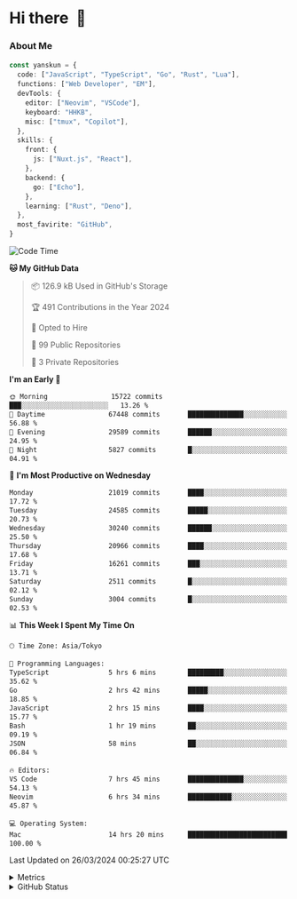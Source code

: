 # Hi there&nbsp; :wave:

### About Me

```ts
const yanskun = {
  code: ["JavaScript", "TypeScript", "Go", "Rust", "Lua"],
  functions: ["Web Developer", "EM"],
  devTools: {
    editor: ["Neovim", "VSCode"],
    keyboard: "HHKB",
    misc: ["tmux", "Copilot"],
  },
  skills: {
    front: {
      js: ["Nuxt.js", "React"],
    },
    backend: {
      go: ["Echo"],
    },
    learning: ["Rust", "Deno"],
  },
  most_favirite: "GitHub",
}
```

<!--START_SECTION:waka-->
![Code Time](http://img.shields.io/badge/Code%20Time-755%20hrs%2034%20mins-blue)

**🐱 My GitHub Data** 

> 📦 126.9 kB Used in GitHub's Storage 
 > 
> 🏆 491 Contributions in the Year 2024
 > 
> 💼 Opted to Hire
 > 
> 📜 99 Public Repositories 
 > 
> 🔑 3 Private Repositories 
 > 
**I'm an Early 🐤** 

```text
🌞 Morning                15722 commits       ███░░░░░░░░░░░░░░░░░░░░░░   13.26 % 
🌆 Daytime                67448 commits       ██████████████░░░░░░░░░░░   56.88 % 
🌃 Evening                29589 commits       ██████░░░░░░░░░░░░░░░░░░░   24.95 % 
🌙 Night                  5827 commits        █░░░░░░░░░░░░░░░░░░░░░░░░   04.91 % 
```
📅 **I'm Most Productive on Wednesday** 

```text
Monday                   21019 commits       ████░░░░░░░░░░░░░░░░░░░░░   17.72 % 
Tuesday                  24585 commits       █████░░░░░░░░░░░░░░░░░░░░   20.73 % 
Wednesday                30240 commits       ██████░░░░░░░░░░░░░░░░░░░   25.50 % 
Thursday                 20966 commits       ████░░░░░░░░░░░░░░░░░░░░░   17.68 % 
Friday                   16261 commits       ███░░░░░░░░░░░░░░░░░░░░░░   13.71 % 
Saturday                 2511 commits        █░░░░░░░░░░░░░░░░░░░░░░░░   02.12 % 
Sunday                   3004 commits        █░░░░░░░░░░░░░░░░░░░░░░░░   02.53 % 
```


📊 **This Week I Spent My Time On** 

```text
🕑︎ Time Zone: Asia/Tokyo

💬 Programming Languages: 
TypeScript               5 hrs 6 mins        █████████░░░░░░░░░░░░░░░░   35.62 % 
Go                       2 hrs 42 mins       █████░░░░░░░░░░░░░░░░░░░░   18.85 % 
JavaScript               2 hrs 15 mins       ████░░░░░░░░░░░░░░░░░░░░░   15.77 % 
Bash                     1 hr 19 mins        ██░░░░░░░░░░░░░░░░░░░░░░░   09.19 % 
JSON                     58 mins             ██░░░░░░░░░░░░░░░░░░░░░░░   06.84 % 

🔥 Editors: 
VS Code                  7 hrs 45 mins       ██████████████░░░░░░░░░░░   54.13 % 
Neovim                   6 hrs 34 mins       ███████████░░░░░░░░░░░░░░   45.87 % 

💻 Operating System: 
Mac                      14 hrs 20 mins      █████████████████████████   100.00 % 
```


 Last Updated on 26/03/2024 00:25:27 UTC
<!--END_SECTION:waka-->

<details>
  <summary>Metrics</summary>
  <img src="https://github.com/yanskun/yanskun/blob/main/github-metrics.svg" alt="Metrics">
</details>

<details>
  <summary>GitHub Status</summary>
  <picture>
    <source media="(prefers-color-scheme: dark)" srcset="https://raw.githubusercontent.com/yanskun/yanskun/master/profile-summary-card-output/nord_dark/0-profile-details.svg">
   <img src="https://raw.githubusercontent.com/yanskun/yanskun/master/profile-summary-card-output/default/0-profile-details.svg">
  </picture>
  <br>
  <picture>
    <source media="(prefers-color-scheme: dark)" srcset="https://raw.githubusercontent.com/yanskun/yanskun/master/profile-summary-card-output/nord_dark/1-repos-per-language.svg">
   <img src="https://raw.githubusercontent.com/yanskun/yanskun/master/profile-summary-card-output/default/1-repos-per-language.svg">
  </picture>
  <picture>
    <source media="(prefers-color-scheme: dark)" srcset="https://raw.githubusercontent.com/yanskun/yanskun/master/profile-summary-card-output/nord_dark/2-most-commit-language.svg">
   <img src="https://raw.githubusercontent.com/yanskun/yanskun/master/profile-summary-card-output/default/2-most-commit-language.svg">
  </picture>
  <br>
  <picture>
    <source media="(prefers-color-scheme: dark)" srcset="https://raw.githubusercontent.com/yanskun/yanskun/master/profile-summary-card-output/nord_dark/3-stats.svg">
   <img src="https://raw.githubusercontent.com/yanskun/yanskun/master/profile-summary-card-output/default/3-stats.svg">
  </picture>
  <picture>
    <source media="(prefers-color-scheme: dark)" srcset="https://raw.githubusercontent.com/yanskun/yanskun/master/profile-summary-card-output/nord_dark/4-productive-time.svg">
   <img src="https://raw.githubusercontent.com/yanskun/yanskun/master/profile-summary-card-output/default/4-productive-time.svg">
  </picture>
</details>

